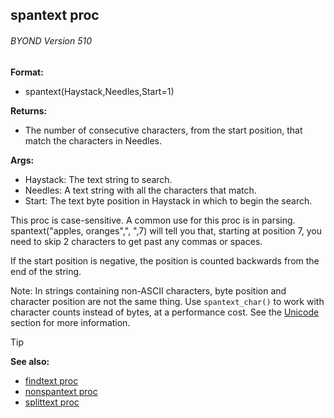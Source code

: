## spantext proc 
###### BYOND Version 510

<!-- -->
**Format:**
+   spantext(Haystack,Needles,Start=1)
<!-- -->
**Returns:**
+   The number of consecutive characters, from the start position, that
    match the characters in Needles.
<!-- -->
**Args:**
+   Haystack: The text string to search.
+   Needles: A text string with all the characters that match.
+   Start: The text byte position in Haystack in which to begin the
    search.


This proc is case-sensitive. A common use for this proc is in
parsing. spantext(\"apples, oranges\",\", \",7) will tell you that,
starting at position 7, you need to skip 2 characters to get past any
commas or spaces. 

If the start position is negative, the
position is counted backwards from the end of the string. 

Note:
In strings containing non-ASCII characters, byte position and character
position are not the same thing. Use `spantext_char()` to work with
character counts instead of bytes, at a performance cost. See the
[Unicode](/ref/%7Bnotes%7D/Unicode.md) section for more information.

> [!TIP] 
> **See also:**
> +   [findtext proc](/ref/proc/findtext.md) 
> +   [nonspantext proc](/ref/proc/nonspantext.md) 
> +   [splittext proc](/ref/proc/splittext.md) 